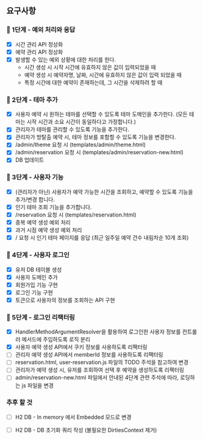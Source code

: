 ## 요구사항
### 🚀 1단계 - 예외 처리와 응답
- [x] 시간 관리 API 정상화 
- [x] 예약 관리 API 정상화
- [x] 발생할 수 있는 예외 상황에 대한 처리를 한다.
  - 시간 생성 시 시작 시간에 유효하지 않은 값이 입력되었을 때
  - 예약 생성 시 예약자명, 날짜, 시간에 유효하지 않은 값이 입력 되었을 때
  - 특정 시간에 대한 예약이 존재하는데, 그 시간을 삭제하려 할 때

### 🚀 2단계 - 테마 추가
- [x] 사용자 예약 시 원하는 테마를 선택할 수 있도록 테마 도메인을 추가한다. (모든 테마는 시작 시간과 소요 시간이 동일하다고 가정합니다.)
- [x] 관리자가 테마를 관리할 수 있도록 기능을 추가한다.
- [x] 관리자가 방탈출 예약 시, 테마 정보를 포함할 수 있도록 기능을 변경한다.
- [x] /admin/theme 요청 시 (templates/admin/theme.html)
- [x] /admin/reservation 요청 시 (templates/admin/reservation-new.html)
- [x] DB 업데이트

### 🚀 3단계 - 사용자 기능
- [x] (관리자가 아닌) 사용자가 예약 가능한 시간을 조회하고, 예약할 수 있도록 기능을 추가/변경 합니다.
- [x] 인기 테마 조회 기능을 추가합니다.
- [x] /reservation 요청 시 (templates/reservation.html)
- [x] 중복 예약 생성 예외 처리
- [x] 과거 시점 예약 생성 예외 처리
- [x] / 요청 시 인기 테마 페이지를 응답 (최근 일주일 예약 건수 내림차순 10개 조회)

### 🚀 4단계 - 사용자 로그인
- [x] 유저 DB 테이블 생성
- [x] 사용자 도메인 추가
- [x] 회원가입 기능 구현
- [x] 로그인 기능 구현
- [x] 토큰으로 사용자의 정보를 조회하는 API 구현

### 🚀 5단계 - 로그인 리팩터링
- [x] HandlerMethodArgumentResolver을 활용하여 로그인한 사용자 정보를 컨트롤러 메서드에 주입하도록 로직 분리
- [x] 사용자 예약 생성 API에서 쿠키 정보를 사용하도록 리팩터링
- [ ] 관리자 예약 생성 API에서 memberId 정보를 사용하도록 리팩터링
- [ ] reservation.html, user-reservation.js 파일의 TODO 주석을 참고하여 변경
- [ ] 관리자가 예약 생성 시, 유저를 조회하여 선택 후 예약을 생성하도록 리팩터링
- [ ] admin/reservation-new.html 파일에서 안내된 4단계 관련 주석에 따라, 로딩하는 js 파일을 변경

### 추후 할 것
- [ ] H2 DB - In memory 에서 Embedded 모드로 변경
- [ ] H2 DB - DB 초기화 쿼리 작성 (불필요한 DirtiesContext 제거)

